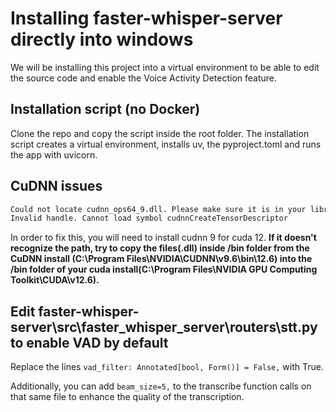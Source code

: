 # Installing faster-whisper-server directly into windows

We will be installing this project into a virtual environment to be able to edit the source code and enable the Voice Activity Detection feature.

## Installation script (no Docker)

Clone the repo and copy the script inside the root folder. The installation script creates a virtual environment, installs uv, the pyproject.toml and runs the app with uvicorn.

## CuDNN issues

```bash
Could not locate cudnn_ops64_9.dll. Please make sure it is in your library path!
Invalid handle. Cannot load symbol cudnnCreateTensorDescriptor
```

In order to fix this, you will need to install cudnn 9 for cuda 12. **If it doesn't recognize the path, try to copy the files(.dll) inside /bin folder from the CuDNN install (C:\Program Files\NVIDIA\CUDNN\v9.6\bin\12.6) into the /bin folder of your cuda install(C:\Program Files\NVIDIA GPU Computing Toolkit\CUDA\v12.6).**

## Edit faster-whisper-server\src\faster_whisper_server\routers\stt.py to enable VAD by default

Replace the lines `vad_filter: Annotated[bool, Form()] = False,` with True.

Additionally, you can add `beam_size=5,` to the transcribe function calls on that same file to enhance the quality of the transcription.
